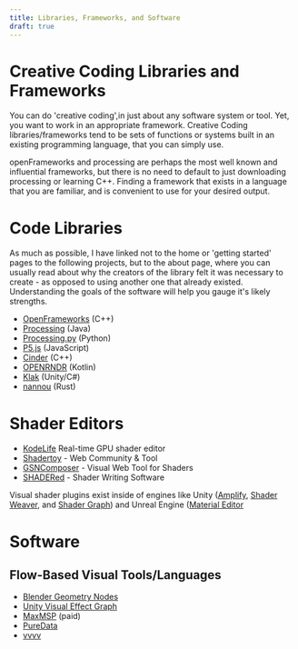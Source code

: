 ```yaml
---
title: Libraries, Frameworks, and Software
draft: true
---
```

# Creative Coding Libraries and Frameworks

You can do 'creative coding',in just about any software system or tool. Yet, you want to work in an appropriate framework. Creative Coding libraries/frameworks tend to be sets of functions or systems built in an existing programming language, that you can simply use.

openFrameworks and processing are perhaps the most well known and influential frameworks, but there is no need to default to just downloading processing or learning C++. Finding a framework that exists in a language that you are familiar, and is convenient to use for your desired output.

# Code Libraries
As much as possible, I have linked not to the home or 'getting started' pages to the following projects, but to the about page, where you can usually read about why the creators of the library felt it was necessary to create - as opposed to using another one that already existed. Understanding the goals of the software will help you gauge it's likely strengths. 

- [OpenFrameworks](https://openframeworks.cc/about/) (C++)
- [Processing](https://processing.org/overview) (Java)
- [Processing.py](https://py.processing.org/) (Python)
- [P5.js](https://p5js.org/) (JavaScript)
- [Cinder](https://libcinder.org/) (C++)
- [OPENRNDR](https://openrndr.org/) (Kotlin)
- [Klak](https://github.com/keijiro/Klak) (Unity/C#)
- [nannou](https://guide.nannou.cc/why_nannou.html) (Rust)

# Shader Editors
- [KodeLife](https://hexler.net/kodelife) Real-time GPU shader editor
- [Shadertoy](https://www.shadertoy.com/) - Web Community & Tool
- [GSNComposer](https://www.gsn-lib.org/) - Visual Web Tool for Shaders
- [SHADERed](https://github.com/dfranx/SHADERed) - Shader Writing Software


Visual shader plugins exist inside of engines like Unity ([Amplify](https://assetstore.unity.com/packages/tools/visual-scripting/amplify-shader-editor-68570), [Shader Weaver](https://www.shaderweaver.com/), and [Shader Graph](https://docs.unity3d.com/Packages/com.unity.shadergraph@11.0/manual/Getting-Started.html)) and Unreal Engine ([Material Editor](https://docs.unrealengine.com/4.27/en-US/RenderingAndGraphics/Materials/Editor/)

# Software

## Flow-Based Visual Tools/Languages
- [Blender Geometry Nodes](https://docs.blender.org/manual/en/latest/modeling/geometry_nodes/introduction.html)
- [Unity Visual Effect Graph](https://unity.com/visual-effect-graph)
- [MaxMSP](https://cycling74.com/products/max/) (paid)
- [PureData](https://en.wikipedia.org/wiki/Pure_Data)
- [vvvv](https://vvvv.org/)




